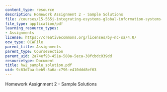 ```yaml
---
content_type: resource
description: Homework Assignment 2 - Sample Solutions
file: /courses/15-565j-integrating-esystems-global-information-systems-spring-2002/9c63d7aabeb93a6ac796e410ddd8ef63_hw2_sample_solution.pdf
file_type: application/pdf
learning_resource_types:
- Assignments
license: https://creativecommons.org/licenses/by-nc-sa/4.0/
ocw_type: OCWFile
parent_title: Assignments
parent_type: CourseSection
parent_uid: 2a74ef93-451a-588a-5eca-38fcbdc039dd
resourcetype: Document
title: hw2_sample_solution.pdf
uid: 9c63d7aa-beb9-3a6a-c796-e410ddd8ef63
---
```

Homework Assignment 2 - Sample Solutions